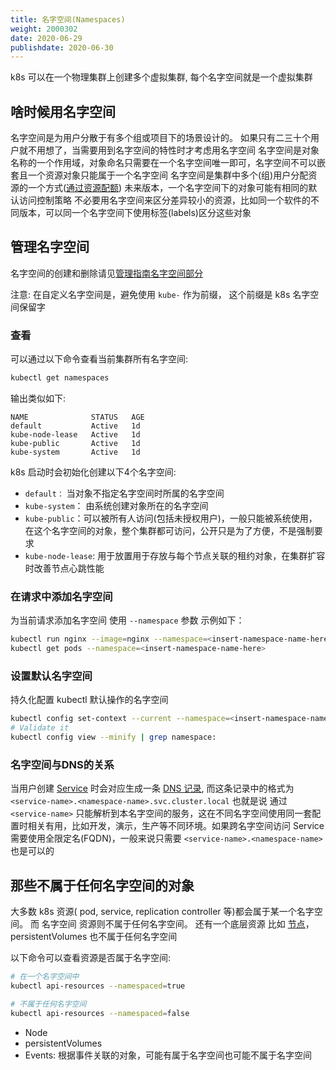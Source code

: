 ```yaml
---
title: 名字空间(Namespaces)
weight: 2000302
date: 2020-06-29
publishdate: 2020-06-30
---
```

k8s 可以在一个物理集群上创建多个虚拟集群, 每个名字空间就是一个虚拟集群

## 啥时候用名字空间

名字空间是为用户分散于有多个组或项目下的场景设计的。 如果只有二三十个用户就不用想了，当需要用到名字空间的特性时才考虑用名字空间
名字空间是对象名称的一个作用域，对象命名只需要在一个名字空间唯一即可，名字空间不可以嵌套且一个资源对象只能属于一个名字空间
名字空间是集群中多个(组)用户分配资源的一个方式([通过资源配额](../../../08-policy/01-resource-quotas))
未来版本，一个名字空间下的对象可能有相同的默认访问控制策略
不必要用名字空间来区分差异较小的资源，比如同一个软件的不同版本，可以同一个名字空间下使用标签(labels)区分这些对象

## 管理名字空间

名字空间的创建和删除请见[管理指南名字空间部分](../../../../3-tasks/01-administer-cluster/34-namespaces)

注意: 在自定义名字空间是，避免使用 `kube-` 作为前缀， 这个前缀是 k8s 名字空间保留字

### 查看

可以通过以下命令查看当前集群所有名字空间:

```sh
kubectl get namespaces
```
输出类似如下:
```
NAME              STATUS   AGE
default           Active   1d
kube-node-lease   Active   1d
kube-public       Active   1d
kube-system       Active   1d
```

k8s 启动时会初始化创建以下4个名字空间:
- `default：` 当对象不指定名字空间时所属的名字空间
- `kube-system`： 由系统创建对象所在的名字空间
- `kube-public`：可以被所有人访问(包括未授权用户)，一般只能被系统使用，在这个名字空间的对象，整个集群都可访问，公开只是为了方便，不是强制要求
- `kube-node-lease`: 用于放置用于存放与每个节点关联的租约对象，在集群扩容时改善节点心跳性能

### 在请求中添加名字空间

为当前请求添加名字空间 使用 `--namespace` 参数
示例如下：
```sh
kubectl run nginx --image=nginx --namespace=<insert-namespace-name-here>
kubectl get pods --namespace=<insert-namespace-name-here>
```
### 设置默认名字空间

持久化配置 kubectl 默认操作的名字空间
```sh
kubectl config set-context --current --namespace=<insert-namespace-name-here>
# Validate it
kubectl config view --minify | grep namespace:
```

### 名字空间与DNS的关系

当用户创建 [Service](../../../04-services-networking/00-service/) 时会对应生成一条 [DNS 记录](../../../04-services-networking/03-dns-pod-service/), 而这条记录中的格式为 `<service-name>.<namespace-name>.svc.cluster.local` 也就是说 通过 `<service-name>` 只能解析到本名字空间的服务，这在不同名字空间使用同一套配置时相关有用，比如开发，演示，生产等不同环境。如果跨名字空间访问 Service 需要使用全限定名(FQDN)，一般来说只需要 `<service-name>.<namespace-name>` 也是可以的

## 那些不属于任何名字空间的对象

大多数 k8s 资源( pod, service, replication controller 等)都会属于某一个名字空间。 而 名字空间 资源则不属于任何名字空间。 还有一个底层资源 比如 [节点](../../../01-cluster-architecture/00-nodes/)， persistentVolumes 也不属于任何名字空间

以下命令可以查看资源是否属于名字空间:
```sh
# 在一个名字空间中
kubectl api-resources --namespaced=true

# 不属于任何名字空间
kubectl api-resources --namespaced=false

```
- Node
- persistentVolumes
- Events: 根据事件关联的对象，可能有属于名字空间也可能不属于名字空间
